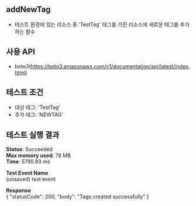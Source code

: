 ## addNewTag
- 테스트 환경에 있는 리소스 중 'TestTag' 태그를 가진 리소스에 새로운 태그를 추가하는 함수

## 사용 API
- boto3(https://boto3.amazonaws.com/v1/documentation/api/latest/index.html)

## 테스트 조건
- 대상 태그: 'TestTag'
- 추가 태그: 'NEWTAG'

## 테스트 실행 결과
**Status**: Succeeded   
**Max memory used**: 78 MB   
**Time**: 5795.93 ms   

**Test Event Name**   
(unsaved) test event

**Response**   
{
  "statusCode": 200,
  "body": "Tags created successfully"
}
